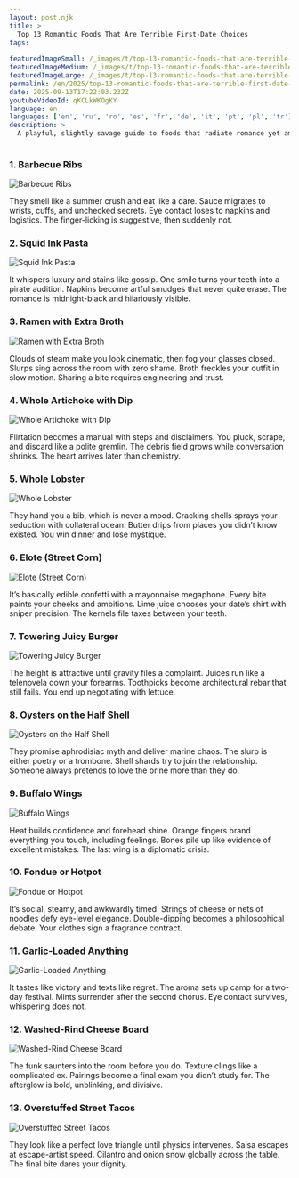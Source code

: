 ```yaml
---
layout: post.njk
title: >
  Top 13 Romantic Foods That Are Terrible First-Date Choices
tags:
  
featuredImageSmall: /_images/t/top-13-romantic-foods-that-are-terrible-first-date-choices-cover-en-small.webp
featuredImageMedium: /_images/t/top-13-romantic-foods-that-are-terrible-first-date-choices-cover-en-medium.webp
featuredImageLarge: /_images/t/top-13-romantic-foods-that-are-terrible-first-date-choices-cover-en-large.webp
permalink: /en/2025/top-13-romantic-foods-that-are-terrible-first-date-choices.html
date: 2025-09-13T17:22:03.232Z
youtubeVideoId: qKCLkWKOgKY
language: en
languages: ['en', 'ru', 'ro', 'es', 'fr', 'de', 'it', 'pt', 'pl', 'tr']
description: >
  A playful, slightly savage guide to foods that radiate romance yet ambush first dates with sauce, steam, and ritual. Each item is delicious, photogenic, and socially treacherous. Expect contradictions, minor chaos, and endlessly retold stories. Use at your own risk, or because risk is half the flirting.
---
```


### 1. Barbecue Ribs

![Barbecue Ribs](/_images/9/923039e906c3ae158af0755143268dbb-medium.webp)

They smell like a summer crush and eat like a dare. Sauce migrates to wrists, cuffs, and unchecked secrets. Eye contact loses to napkins and logistics. The finger-licking is suggestive, then suddenly not.

### 2. Squid Ink Pasta

![Squid Ink Pasta](/_images/0/0e132e9e659ea224f6c82c5ccd8b4f88-medium.webp)

It whispers luxury and stains like gossip. One smile turns your teeth into a pirate audition. Napkins become artful smudges that never quite erase. The romance is midnight-black and hilariously visible.

### 3. Ramen with Extra Broth

![Ramen with Extra Broth](/_images/5/5b9a4eaec1533378c685edf521b718bb-medium.webp)

Clouds of steam make you look cinematic, then fog your glasses closed. Slurps sing across the room with zero shame. Broth freckles your outfit in slow motion. Sharing a bite requires engineering and trust.

### 4. Whole Artichoke with Dip

![Whole Artichoke with Dip](/_images/7/799f22f90659ee07b52fa4d2484a5662-medium.webp)

Flirtation becomes a manual with steps and disclaimers. You pluck, scrape, and discard like a polite gremlin. The debris field grows while conversation shrinks. The heart arrives later than chemistry.

### 5. Whole Lobster

![Whole Lobster](/_images/9/9fda0011a2fa0dd1b603be8611b73791-medium.webp)

They hand you a bib, which is never a mood. Cracking shells sprays your seduction with collateral ocean. Butter drips from places you didn’t know existed. You win dinner and lose mystique.

### 6. Elote (Street Corn)

![Elote (Street Corn)](/_images/4/4f242e36a585d3d6612b277244c83bc8-medium.webp)

It’s basically edible confetti with a mayonnaise megaphone. Every bite paints your cheeks and ambitions. Lime juice chooses your date’s shirt with sniper precision. The kernels file taxes between your teeth.

### 7. Towering Juicy Burger

![Towering Juicy Burger](/_images/8/8e25d42f1c231c5412d5bf345318e18e-medium.webp)

The height is attractive until gravity files a complaint. Juices run like a telenovela down your forearms. Toothpicks become architectural rebar that still fails. You end up negotiating with lettuce.

### 8. Oysters on the Half Shell

![Oysters on the Half Shell](/_images/1/19ff37cbaca299c01fdf63e3ec7bb9f7-medium.webp)

They promise aphrodisiac myth and deliver marine chaos. The slurp is either poetry or a trombone. Shell shards try to join the relationship. Someone always pretends to love the brine more than they do.

### 9. Buffalo Wings

![Buffalo Wings](/_images/d/d1caa75acc37d304d20a57a965cd5c31-medium.webp)

Heat builds confidence and forehead shine. Orange fingers brand everything you touch, including feelings. Bones pile up like evidence of excellent mistakes. The last wing is a diplomatic crisis.

### 10. Fondue or Hotpot

![Fondue or Hotpot](/_images/2/2d8361ea70f43ec2e1a189b5410ca737-medium.webp)

It’s social, steamy, and awkwardly timed. Strings of cheese or nets of noodles defy eye-level elegance. Double-dipping becomes a philosophical debate. Your clothes sign a fragrance contract.

### 11. Garlic-Loaded Anything

![Garlic-Loaded Anything](/_images/2/2f16e82773ac8d7ea6c422efb9585613-medium.webp)

It tastes like victory and texts like regret. The aroma sets up camp for a two-day festival. Mints surrender after the second chorus. Eye contact survives, whispering does not.

### 12. Washed-Rind Cheese Board

![Washed-Rind Cheese Board](/_images/1/151d32cee62ca3a66b7e61ab8a16a1cc-medium.webp)

The funk saunters into the room before you do. Texture clings like a complicated ex. Pairings become a final exam you didn’t study for. The afterglow is bold, unblinking, and divisive.

### 13. Overstuffed Street Tacos

![Overstuffed Street Tacos](/_images/b/b53515d1b844dd25eadf0bcc52cacd29-medium.webp)

They look like a perfect love triangle until physics intervenes. Salsa escapes at escape-artist speed. Cilantro and onion snow globally across the table. The final bite dares your dignity.

